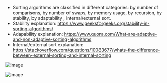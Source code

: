- Sorting algorithms are classified in different categories: by number of comparisons, by number of swaps, by memory usage, by recursion, by stability, by adaptability , internal/external sort.
- Stability explanation:  https://www.geeksforgeeks.org/stability-in-sorting-algorithms/
- Adapability explanation: https://www.quora.com/What-are-adaptive-and-non-adaptive-sorting-algorithms
- Internal/external sort explanation: https://stackoverflow.com/questions/10083677/whats-the-difference-between-external-sorting-and-internal-sorting

![image](https://user-images.githubusercontent.com/53979947/126072098-302097b5-0406-4032-954f-5e07e5b373b2.png)


![image](https://user-images.githubusercontent.com/53979947/126072086-ebbdf9ec-78ad-4d08-8d25-28f66df459c1.png)

